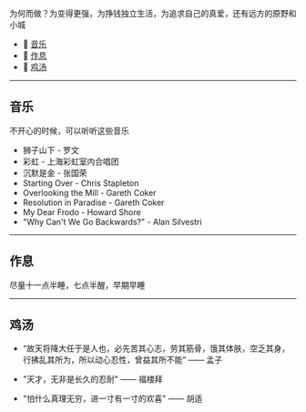 
为何而做？为变得更强，为挣钱独立生活，为追求自己的真爱，还有远方的原野和小城

+ 🎵 [音乐](#音乐)
+ 🧸 [作息](#作息)
+ 🥣 [鸡汤](#鸡汤)

---
## 音乐

不开心的时候，可以听听这些音乐

+ 狮子山下 - 罗文
+ 彩虹 - 上海彩虹室内合唱团
+ 沉默是金 - 张国荣
+ Starting Over - Chris Stapleton
+ Overlooking the Mill - Gareth Coker
+ Resolution in Paradise - Gareth Coker
+ My Dear Frodo - Howard Shore
+ "Why Can't We Go Backwards?" - Alan Silvestri 

---
## 作息

尽量十一点半睡，七点半醒，早期早睡

---
## 鸡汤

+ “故天将降大任于是人也，必先苦其心志，劳其筋骨，饿其体肤，空乏其身，行拂乱其所为，所以动心忍性，曾益其所不能” —— 孟子

+ "天才，无非是长久的忍耐" —— 福楼拜

+ "怕什么真理无穷，进一寸有一寸的欢喜" —— 胡适